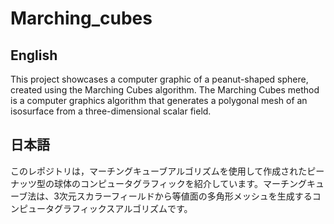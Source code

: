# Marching_cubes

## English
This project showcases a computer graphic of a peanut-shaped sphere, created using the Marching Cubes algorithm. The Marching Cubes method is a computer graphics algorithm that generates a polygonal mesh of an isosurface from a three-dimensional scalar field.

## 日本語
このレポジトリは，マーチングキューブアルゴリズムを使用して作成されたピーナッツ型の球体のコンピュータグラフィックを紹介しています。マーチングキューブ法は、3次元スカラーフィールドから等値面の多角形メッシュを生成するコンピュータグラフィックスアルゴリズムです。
